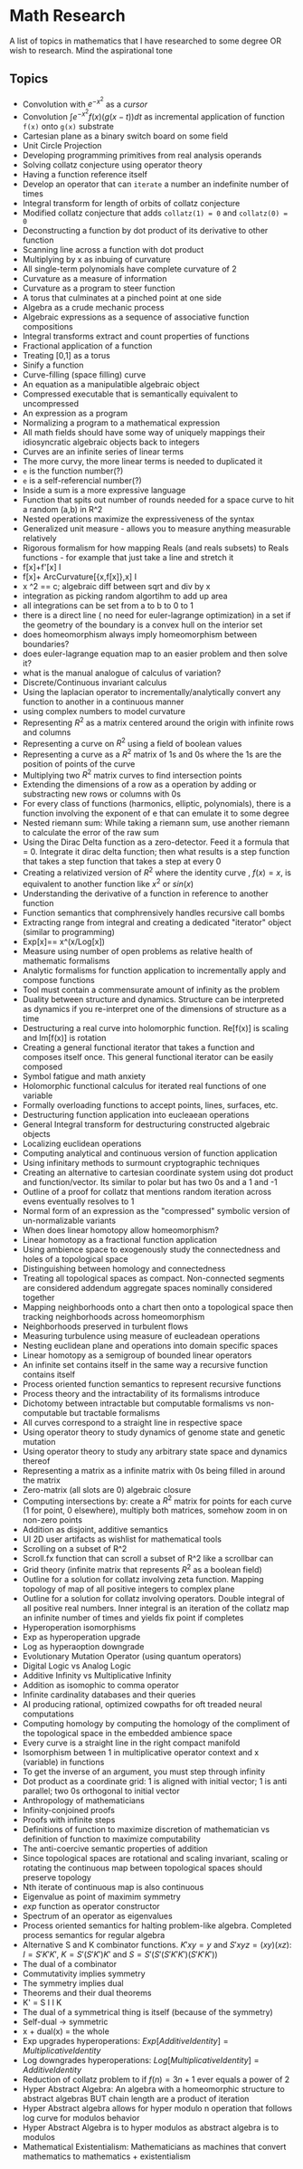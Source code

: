 # Math Research
A list of topics in mathematics that I have researched to some degree OR wish to research. Mind the aspirational tone

## Topics
- Convolution with $e^{-x^2}$ as a _cursor_
- Convolution $\int{e^{-x^2}f(x)(g(x-t))}dt$ as incremental application of function `f(x)` onto `g(x)` substrate
- Cartesian plane as a binary switch board on some field
- Unit Circle Projection
- Developing programming primitives from real analysis operands
- Solving collatz conjecture using operator theory
- Having a function reference itself
- Develop an operator that can `iterate` a number an indefinite number of times
- Integral transform for length of orbits of collatz conjecture
- Modified collatz conjecture that adds `collatz(1) = 0` and `collatz(0) = 0`
- Deconstructing a function by dot product of its derivative to other function
- Scanning line across a function with dot product
- Multiplying by x as inbuing of curvature
- All single-term polynomials have complete curvature of 2
- Curvature as a measure of information
- Curvature as a program to steer function
- A torus that culminates at a pinched point at one side
- Algebra as a crude mechanic process
- Algebraic expressions as a sequence of associative function compositions
- Integral transforms extract and count properties of functions
- Fractional application of a function
- Treating [0,1] as a torus
- Sinify a function
- Curve-filling (space filling) curve
- An equation as a manipulatible algebraic object
- Compressed executable that is semantically equivalent to uncompressed
- An expression as a program
- Normalizing a program to a mathematical expression
- All math fields should have some way of uniquely mappings their idiosyncratic algebraic objects back to integers
- Curves are an infinite series of linear terms
- The more curvy, the more linear terms is needed to duplicated it
- `e` is the function number(?)
- `e` is a self-referencial number(?)
- Inside a sum is a more expressive language
- Function that spits out number of rounds needed for a space curve to hit a random (a,b) in R^2
- Nested operations maximize the expressiveness of the syntax
- Generalized unit measure - allows you to measure anything measurable relatively
- Rigorous formalism for how mapping Reals (and reals subsets) to Reals functions - for example that just take a line and stretch it
- f[x]+f'[x] I
- f[x]+ ArcCurvature[{x,f[x]},x] I
- x ^2 == c; algebraic diff between sqrt and div by x
- integration as picking random algortihm to add up area
- all integrations can be set from a to b to 0 to 1
- there is a direct line ( no need for euler-lagrange optimization) in a set if the geometry of the boundary is a convex hull on the interior set
- does homeomorphism always imply homeomorphism between boundaries?
- does euler-lagrange equation map to an easier problem and then solve it?
- what is the manual analogue of calculus of variation?
- Discrete/Continuous invariant calculus
- Using the laplacian operator to incrementally/analytically convert any function to another in a continuous manner
- using complex numbers to model curvature
- Representing $R^2$ as a matrix centered around the origin with infinite rows and columns
- Representing a curve on $R^2$ using a field of boolean values
- Representing a curve as a $R^2$ matrix of 1s and 0s where the 1s are the position of points of the curve
- Multiplying two $R^2$ matrix curves to find intersection points
- Extending the dimensions of a row as a operation by adding or substracting new rows or columns with 0s
- For every class of functions (harmonics, elliptic, polynomials), there is a function involving the exponent of e that can emulate it to some degree
- Nested riemann sum: While taking a riemann sum, use another riemann to calculate the error of the raw sum
- Using the Dirac Delta function as a zero-detector. Feed it a formula that = 0. Integrate it dirac delta function; then what results is a step function that takes a step function that takes a step at every 0
- Creating a relativized version of $R^2$ where the identity curve , $f(x)=x$, is equivalent to another function like $x^2$ or $sin(x)$
- Understanding the derivative of a function in reference to another function
- Function semantics that comphrensively handles recursive call bombs
- Extracting range from integral and creating a dedicated "iterator" object (similar to programming)
- Exp[x]== x^(x/Log[x])
- Measure using number of open problems as relative health of mathematic formalisms
- Analytic formalisms for function application to incrementally apply and compose functions
- Tool must contain a commensurate amount of infinity as the problem
- Duality between structure and dynamics. Structure can be interpreted as dynamics if you re-interpret one of the dimensions of structure as a time
- Destructuring a real curve into holomorphic function. Re[f(x)] is scaling and Im[f(x)] is rotation
- Creating a general functional iterator that takes a function and composes itself once. This general functional iterator can be easily composed
- Symbol fatigue and math anxiety
- Holomorphic functional calculus for iterated real functions of one variable
- Formally overloading functions to accept points, lines, surfaces, etc.
- Destructuring function application into eucleaean operations
- General Integral transform for destructuring constructed algebraic objects
- Localizing euclidean operations
- Computing analytical and continuous version of function application
- Using infinitary methods to surmount cryptographic techniques
- Creating an alternative to cartesian coordinate system using dot product and function/vector. Its similar to polar but has two 0s and a 1 and -1
- Outline of a proof for collatz that mentions random iteration across evens eventually resolves to 1
- Normal form of an expression as the "compressed" symbolic version of un-normalizable variants
- When does linear homotopy allow homeomorphism?
- Linear homotopy as a fractional function application
- Using ambience space to exogenously study the connectedness and holes of a topological space
- Distinguishing between homology and connectedness
- Treating all topological spaces as compact. Non-connected segments are considered addendum aggregate spaces nominally considered together
- Mapping neighborhoods onto a chart then onto a topological space then tracking neighborhoods across homeomorphism
- Neighborhoods preserved in turbulent flows
- Measuring turbulence using measure of eucleadean operations
- Nesting euclidean plane and operations into domain specific spaces
- Linear homotopy as a semigroup of bounded linear operators
- An infinite set contains itself in the same way a recursive function contains itself
- Process oriented function semantics to represent recursive functions
- Process theory and the intractability of its formalisms introduce
- Dichotomy between intractable but computable formalisms vs non-computable but tractable formalisms
- All curves correspond to a straight line in respective space
- Using operator theory to study dynamics of genome state and genetic mutation
- Using operator theory to study any arbitrary state space and dynamics thereof
- Representing a matrix as a infinite matrix with 0s being filled in around the matrix
- Zero-matrix (all slots are 0) algebraic closure
- Computing intersections by: create a $R^2$ matrix for points for each curve (1 for point, 0 elsewhere), multiply both matrices, somehow zoom in on non-zero points
- Addition as disjoint, additive semantics
- UI 2D user artifacts as wishlist for mathematical tools
- Scrolling on a subset of R^2
- Scroll.fx function that can scroll a subset of R^2 like a scrollbar can
- Grid theory (infinite matrix that represents $R^2$ as a boolean field)
- Outline for a solution for collatz involving zeta function. Mapping topology of map of all positive integers to complex plane
- Outline for a solution for collatz involving operators. Double integral of all positive real numbers. Inner integral is an iteration of the collatz map an infinite number of times and yields fix point if completes
- Hyperoperation isomorphisms
- Exp as hyperoperation upgrade
- Log as hyperaoption downgrade
- Evolutionary Mutation Operator (using quantum operators)
- Digital Logic vs Analog Logic
- Additive Infinity vs Multiplicative Infinity
- Addition as isomophic to comma operator
- Infinite cardinality databases and their queries
- AI producing rational, optimized cowpaths for oft treaded neural computations
- Computing homology by computing the homology of the compliment of the topological space in the embedded ambience space
- Every curve is a straight line in the right compact manifold
- Isomorphism between 1 in multiplicative operator context and x (variable) in functions
- To get the inverse of an argument, you must step through infinity
- Dot product as a coordinate grid: 1 is aligned with initial vector; 1 is anti parallel; two 0s orthogonal to initial vector
- Anthropology of mathematicians
- Infinity-conjoined proofs
- Proofs with infinite steps
- Definitions of function to maximize discretion of mathematician vs definition of function to maximize computability
- The anti-coercive semantic properties of addition
- Since topological spaces are rotational and scaling invariant, scaling or rotating the continuous map between topological spaces should preserve topology
- Nth iterate of continuous map is also continuous
- Eigenvalue as point of maximim symmetry
- $exp$ function as operator constructor
- Spectrum of an operator as eigenvalues
- Process oriented semantics for halting problem-like algebra. Completed process semantics for regular algebra
- Alternative S and K combinator functions. $K' x y = y$ and $S' x  y z = (x y) (x z)$: $I = S' K' K'$, $K = S' (S' K') K'$ and $S = S' (S' (S' K' K') (S' K' K'))$
- The dual of a combinator
- Commutativity implies symmetry
- The symmetry implies dual
- Theorems and their dual theorems
- K' = S I I K
- The dual of a symmetrical thing is itself (because of the symmetry)
- Self-dual -> symmetric
- x + dual(x) = the whole
- Exp upgrades hyperoperations: $Exp[Additive Identity] = Multiplicative Identity$
- Log downgrades hyperoperations: $Log[Multiplicative Identity] = Additive Identity$
- Reduction of collatz problem to if $f(n)=3n+1$ ever equals a power of 2
- Hyper Abstract Algebra: An algebra with a homeomorphic structure to abstract algebras BUT chain length are a product of iteration
- Hyper Abstract algebra allows for hyper modulo n operation that follows log curve for modulos behavior
- Hyper Abstract Algebra is to hyper modulos as abstract algebra is to modulos
- Mathematical Existentialism: Mathematicians as machines that convert mathematics to mathematics + existentialism
